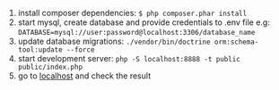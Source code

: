 1. install composer dependencies: ```$ php composer.phar install```
2. start mysql, create database and provide credentials to .env file e.g: ```DATABASE=mysql://user:password@localhost:3306/database_name```
3. update database migrations: ```./vendor/bin/doctrine orm:schema-tool:update --force```
4. start development server: ```php -S localhost:8888 -t public public/index.php```
5. go to [localhost](http://localhost:8888) and check the result
